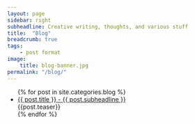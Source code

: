 ```yaml
---
layout: page
sidebar: right
subheadline: Creative writing, thoughts, and various stuff
title:  "Blog"
breadcrumb: true
tags:
    - post format
image:
    title: blog-banner.jpg
permalink: "/blog/"
---
```

<ul>
    {% for post in site.categories.blog %}
    <li><a href="{{ site.url }}{{ site.baseurl }}{{ post.url }}">{{ post.title }} - {{ post.subheadline }}</a><br/>{{post.teaser}}</li>
    {% endfor %}
</ul>
